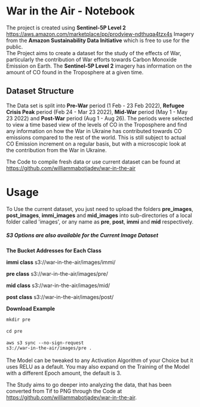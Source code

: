 # War in the Air - Notebook

The project is created using <strong>Sentinel-5P Level 2</strong> https://aws.amazon.com/marketplace/pp/prodview-ndthuqa4tzx4s Imagery from the <strong>Amazon Sustainability Data Initiative</strong> which is free to use for the public.
<br />
The Project aims to create a dataset for the study of the effects of War, particularly the contribution of War efforts towards Carbon Monoxide Emission on Earth. The <strong>Sentinel-5P Level 2</strong> imagery has information on the amount of CO found in the Troposphere at a given time. 

## Dataset Structure

The Data set is split into <strong>Pre-War</strong> period (1 Feb - 23 Feb 2022), <strong>Refugee Crisis Peak</strong> period (Feb 24 - Mar 23 2022), <strong>Mid-War</strong> period (May 1 - May 23 2022) and <strong>Post-War</strong> period (Aug 1 - Aug 26). The periods were selected to view a time based view of the levels of CO in the Troposphere and find any information on how the War in Ukraine has contributed towards CO emissions compared to the rest of the world. This is still subject to actual CO Emission increment on a regular basis, but with a microscopic look at the contribution from the War in Ukraine. 

The Code to compile fresh data or use current dataset can be found at https://github.com/williammabotjadev/war-in-the-air

# Usage

To Use the current dataset, you just need to upload the folders <strong>pre_images</strong>, <strong>post_images</strong>, <strong>immi_images</strong> and <strong>mid_images</strong> into sub-directories of a local folder called 'images', or any name as <strong>pre</strong>, <strong>post</strong>, <strong>immi</strong> and <strong>mid</strong> respectively. 

<h5>S3 Options are also available for the Current Image Dataset</h5>

<strong>The Bucket Addresses for Each Class</strong>

<strong>immi class</strong>
s3://war-in-the-air/images/immi/


<strong>pre class</strong>
s3://war-in-the-air/images/pre/


<strong>mid class</strong>
s3://war-in-the-air/images/mid/


<strong>post class</strong>
s3://war-in-the-air/images/post/

<strong>Download Example</strong>

<code>mkdir pre</code>
<br />
<br />
<code>cd pre</code>
<br />
<br />
<code>aws s3 sync --no-sign-request s3://war-in-the-air/images/pre .</code> 
<br />
<br />
The Model can be tweaked to any Activation Algorithm of your Choice but it uses RELU as a default. You may also expand on the Training of the Model with a different Epoch amount, the default is 3. 

The Study aims to go deeper into analyzing the data, that has been converted from Tif to PNG through the Code at https://github.com/williammabotjadev/war-in-the-air. 
